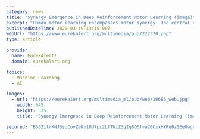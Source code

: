 ```yaml
---
category: news
title: "Synergy Emergence in Deep Reinforcement Motor Learning (image)"
excerpt: "Human motor learning encompasses motor synergy. The central nervous system produces movement through the combination of synergies that specify movement across a set of muscles, simplifying the control of movement. The question is, can this synergy development process be observed in deep learning for robotics? Disclaimer: AAAS and EurekAlert!"
publishedDateTime: 2020-03-19T13:15:00Z
webUrl: "https://www.eurekalert.org/multimedia/pub/227320.php"
type: article

provider:
  name: EurekAlert!
  domain: eurekalert.org

topics:
  - Machine Learning
  - AI

images:
  - url: "https://eurekalert.org/multimedia_ml/pub/web/10686_web.jpg"
    width: 645
    height: 315
    title: "Synergy Emergence in Deep Reinforcement Motor Learning (image)"

secured: "B562itrKNJSsqCovZeKx1OU7px2LfTWiZ3qIq8O6fva20CxxHXRq6z5EeOagnM4lZPMv6ggCBr3y3WdTjDii8hyLc8f8D9Rsb/uZowGJ7CPOk+2jZn5xb1rIkzPvdPV5TQFlOTGjvTZqT8dvYjka1VexvHA2CDvzi74b+LN1T5LWtzyjtSVzSYUdGqsDZKf0vj9OV9gtGZf9UeQT8wLdC7eTkjWCK6B6vDelX1OTFjuCd/GEnO9ivCQg3nBdXcN04Wfa3Rk/vGqT+Kr5hszL413RKsMA/OgbV9bCBT1jCp8oYtyuP7j2KM97z1+nuRxQ;X9ZGmPxFMk+DMzZjvR/+lw=="
---
```


